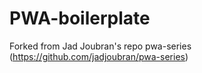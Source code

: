 # PWA-boilerplate
Forked from Jad Joubran's repo pwa-series (https://github.com/jadjoubran/pwa-series)

